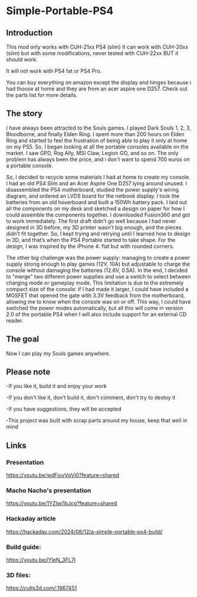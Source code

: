 # Simple-Portable-PS4

## Introduction
This mod only works with CUH-21xx PS4 (slim)
It can work with CUH-20xx (slim) but with some modifications, never tested with CUH-22xx BUT it should work.

It will not work with PS4 fat or PS4 Pro.

You can buy everything on amazon except the display and hinges because i had thoose at home and they are from an acer aspire one D257.
Check out the parts list for more details.

## The story
I have always been attracted to the Souls games. I played Dark Souls 1, 2, 3, Bloodborne, and finally Elden Ring. 
I spent more than 200 hours on Elden Ring and started to feel the frustration of being able to play it only at home on my PS5. 
So, I began looking at all the portable consoles available on the market. 
I saw GPD, Rog Ally, MSI Claw, Legion GO, and so on.
The only problem has always been the price, and i don't want to spend 700 euros on a portable console.

So, I decided to recycle some materials I had at home to create my console. 
I had an old PS4 Slim and an Acer Aspire One D257 lying around unused. 
I disassembled the PS4 motherboard, studied the power supply's wiring diagram, and ordered an LVDS board for the netbook display. 
I took the batteries from an old hoverboard and built a 150Wh battery pack. 
I laid out all the components on my desk and sketched a design on paper for how I could assemble the components together. 
I downloaded Fusion360 and got to work immediately. 
The first draft didn’t go well because I had never designed in 3D before, my 3D printer wasn’t big enough, and the pieces didn’t fit together.
So, I kept trying and retrying until I learned how to design in 3D, and that’s when the PS4 Portable started to take shape. For the design, I was inspired by the iPhone 4: flat but with rounded corners.

The other big challenge was the power supply: managing to create a power supply strong enough to play games (12V, 10A) but adjustable to charge the console without damaging the batteries (12.6V, 0.5A). 
In the end, I decided to "merge" two different power supplies and use a switch to select between charging mode or gameplay mode.
This limitation is due to the extremely compact size of the console: if I had made it larger, I could have included a MOSFET that opened the gate with 3.3V feedback from the motherboard, allowing me to know when the console was on or off. 
This way, I could have switched the power modes automatically, but all this will come in version 2.0 of the portable PS4 when I will also include support for an external CD reader.

## The goal
Now I can play my Souls games anywhere.

## Please note
-If you like it, build it and enjoy your work

-If you don't like it, don't build it, don't comment, don't try to destoy it

-If you have suggestions, they will be accepted

-This project was built with scrap parts around my house, keep that well in mind

## Links

### Presentation
https://youtu.be/wdFjuvVqVi0?feature=shared

### Macho Nacho's presentation
https://youtu.be/1YZIwi1bJcg?feature=shared

### Hackaday article
https://hackaday.com/2024/08/12/a-simple-portable-ps4-build/

### Build guide:
https://youtu.be/iYIeN_3FL7I


### 3D files:
https://cults3d.com/:1867451
